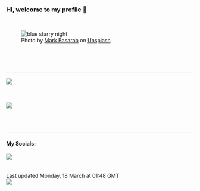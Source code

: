 <h3>Hi, welcome to my profile 👋</h3>

<br />
<figure>
  <img
    src="https://images.unsplash.com/photo-1470813740244-df37b8c1edcb?crop=entropy&cs=tinysrgb&fit=max&fm=jpg&ixid=M3wyNzQ3MDB8MHwxfHJhbmRvbXx8fHx8fHx8fDE3MTA3MjMzMzd8&ixlib=rb-4.0.3&q=80&w=1080&auto=format"
    alt="blue starry night" 
  />
  <figcaption>Photo by <a
    href="https://unsplash.com/@markbasarabvisuals?utm_source=Profile%20readme&utm_medium=referral">Mark Basarab</a> on <a
    href="https://unsplash.com/?utm_source=Profile%20readme&utm_medium=referral">Unsplash</a></figcaption>
</figure>




  <br /><br /><br />

<hr />
<img
  src="https://github-readme-stats.vercel.app/api?username=shanelucy&show_icons=true&theme=calm"
/>
<br /><br /><br />

<img 
  src="https://github-readme-stats.vercel.app/api/top-langs/?username=shanelucy&theme=calm"
/>
<br /><br /><br /><br />
<hr />
<h4>My Socials:</h4>
<a href="https://uk.linkedin.com/in/shane-lucy-4735b616a">
  <img
    src="https://img.shields.io/badge/linkedin%20-%230077B5.svg?&style=for-the-badge&logo=linkedin&logoColor=white"
  />
</a>
<br /><br /><br />
Last updated Monday, 18 March at 01:48 GMT
<br />
<img
  src="https://github.com/ShaneLucy/ShaneLucy/workflows/README%20build/badge.svg"
/>
